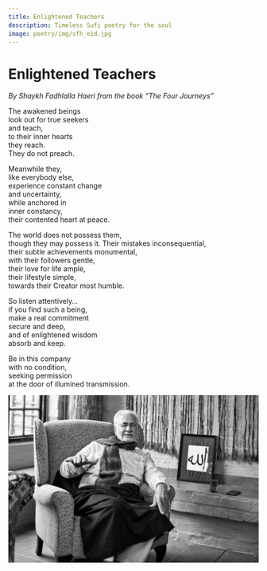 ```yaml
---
title: Enlightened Teachers
description: Timeless Sufi poetry for the soul
image: poetry/img/sfh_eid.jpg
---
```


# Enlightened Teachers

_By Shaykh Fadhlalla Haeri from the book “The Four Journeys”_

The awakened beings  
look out for true seekers  
and teach,  
to their inner hearts  
they reach.  
They do not preach.  
  
Meanwhile they,  
like everybody else,  
experience constant change  
and uncertainty,  
while anchored in  
inner constancy,  
their contented heart at peace.  
  
The world does not possess them,  
though they may possess it.
Their mistakes inconsequential,  
their subtle achievements monumental,  
with their followers gentle,  
their love for life ample,  
their lifestyle simple,  
towards their Creator most humble.  
  
So listen attentively…  
if you find such a being,  
make a real commitment  
secure and deep,  
and of enlightened wisdom  
absorb and keep.   
  
Be in this company  
with no condition,  
seeking permission  
at the door of illumined transmission.  
  
![The teacher](./img/sfh_eid.jpg)